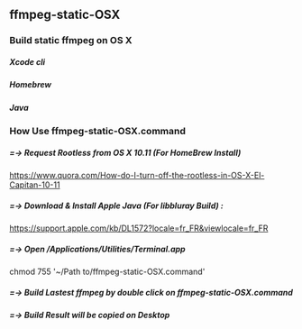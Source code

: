 ## ffmpeg-static-OSX
### Build static ffmpeg on OS X
##### Xcode cli
##### Homebrew
##### Java

### How Use ffmpeg-static-OSX.command

##### =-> Request Rootless from OS X 10.11 (For HomeBrew Install)
https://www.quora.com/How-do-I-turn-off-the-rootless-in-OS-X-El-Capitan-10-11

##### =-> Download & Install Apple Java (For libbluray Build) :
https://support.apple.com/kb/DL1572?locale=fr_FR&viewlocale=fr_FR

##### =-> Open /Applications/Utilities/Terminal.app
chmod 755 '~/Path to/ffmpeg-static-OSX.command'

##### =-> Build Lastest ffmpeg by double click on ffmpeg-static-OSX.command

##### =-> Build Result will be copied on Desktop
